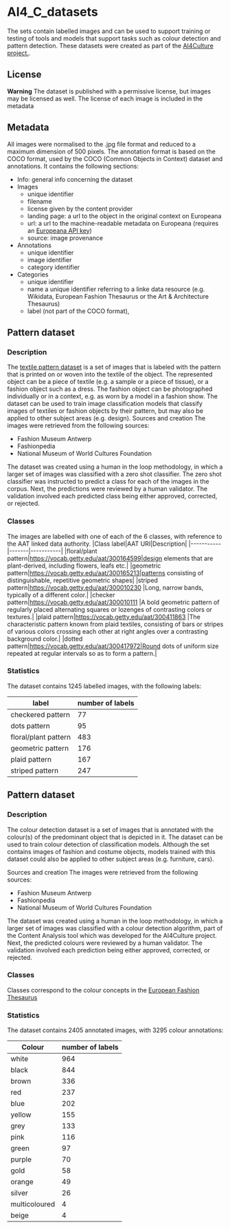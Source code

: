 # AI4_C_datasets
The sets contain labelled images and can be used to support training or testing of tools and models that support tasks such as colour detection and pattern detection. These datasets were created as part of the [AI4Culture project.](https://pro.europeana.eu/project/ai4culture-an-ai-platform-for-the-cultural-heritage-data-space).

## License
**Warning**
The dataset is published with a permissive license, but images may be licensed as well. The license of each image is included in the metadata

## Metadata
All images were normalised to the .jpg file format and reduced to a maximum dimension of 500 pixels. 
The annotation format is based on the COCO format, used by the COCO (Common Objects in Context) dataset and annotations. It contains the following sections:
* Info: general info concerning the dataset
* Images
  * unique identifier
  * filename
  * license given by the content provider
  * landing page: a url to the object in the original context on Europeana
  * url: a url to the machine-readable metadata on Europeana (requires an [Europeana API key](https://pro.europeana.eu/page/apis))
  * source: image provenance
* Annotations
  * unique identifier
  * image identifier
  * category identifier
* Categories
  * unique identifier
  * name a unique identifier referring to a linke data resource (e.g. Wikidata, European Fashion Thesaurus or the Art & Architecture Thesaurus)
  * label (not part of the COCO format),  


## Pattern dataset
### Description
The [textile pattern dataset](https://github.com/datable-be/AI4_C_datasets/tree/main/textile_pattern_dataset) is a set of images that is labeled with the pattern that is printed on or woven into the textile of the object. The represented object can be a piece of textile (e.g. a sample or a piece of tissue), or a fashion object such as a dress. The fashion object can be photographed individually or in a context, e.g. as worn by a model in a fashion show. The dataset can be used to train image classification models that classify images of textiles or fashion objects by their pattern, but may also be applied to other subject areas (e.g. design).
Sources and creation
The images were retrieved from the following sources:
* Fashion Museum Antwerp
* Fashionpedia
* National Museum of World Cultures Foundation

The dataset was created using a human in the loop methodology, in which a larger set of images was classified with a zero shot classifier. The zero shot classifier was instructed to predict a class for each of the images in the corpus. Next, the predictions were reviewed by a human validator. The validation involved each predicted class being either approved, corrected, or rejected.

### Classes
The images are labelled with one of each of the 6 classes, with reference to the AAT linked data authority. 
|Class label|AAT URI|Description|
|-----------|-------|-----------|
|floral/plant pattern|https://vocab.getty.edu/aat/300164599|design elements that are plant-derived, including flowers, leafs etc.|
|geometric pattern|https://vocab.getty.edu/aat/300165213|patterns consisting of distinguishable, repetitive geometric shapes|
|striped pattern|https://vocab.getty.edu/aat/300010230 |Long, narrow bands, typically of a different color.|
|checker pattern|https://vocab.getty.edu/aat/300010111 |A bold geometric pattern of regularly placed alternating squares or lozenges of contrasting colors or textures.|
|plaid pattern|https://vocab.getty.edu/aat/300411863 |The characteristic pattern known from plaid textiles, consisting of bars or stripes of various colors crossing each other at right angles over a contrasting background color.|
|dotted pattern|https://vocab.getty.edu/aat/300417972|Round dots of uniform size repeated at regular intervals so as to form a pattern.|

### Statistics
The dataset contains 1245 labelled images, with the following labels:

|label|number of labels|
|-----|----------------|
|checkered pattern|77|
|dots pattern|95|
|floral/plant pattern|483|
|geometric pattern|176|
|plaid pattern|167|
|striped pattern|247|

## Pattern dataset
### Description
The colour detection dataset is a set of images that is annotated with the colour(s) of the predominant object that is depicted in it. The dataset can be used to train colour detection of classification models. Although the set contains images of fashion and costume objects, models trained with this dataset could also be applied to other subject areas (e.g. furniture, cars).

Sources and creation
The images were retrieved from the following sources:
* Fashion Museum Antwerp
* Fashionpedia
* National Museum of World Cultures Foundation

The dataset was created using a human in the loop methodology, in which a larger set of images was classified with a colour detection algorithm, part of the Content Analysis tool which was developed for the AI4Culture project. Next, the predicted colours were reviewed by a human validator. The validation involved each prediction being either approved, corrected, or rejected.

### Classes
Classes correspond to the colour concepts in the [European Fashion Thesaurus](http://thesaurus.europeanafashion.eu/)

### Statistics
The dataset contains 2405 annotated images, with 3295 colour annotations:

|Colour|number of labels|
|-----|----------------|
|white|964|
|black|844|
|brown|336|
|red|237|
|blue|202|
|yellow|155|
|grey|133|
|pink|116|
|green|97|
|purple|70|
|gold|58|
|orange|49|
|silver|26|
|multicoloured|4|
|beige|4|


